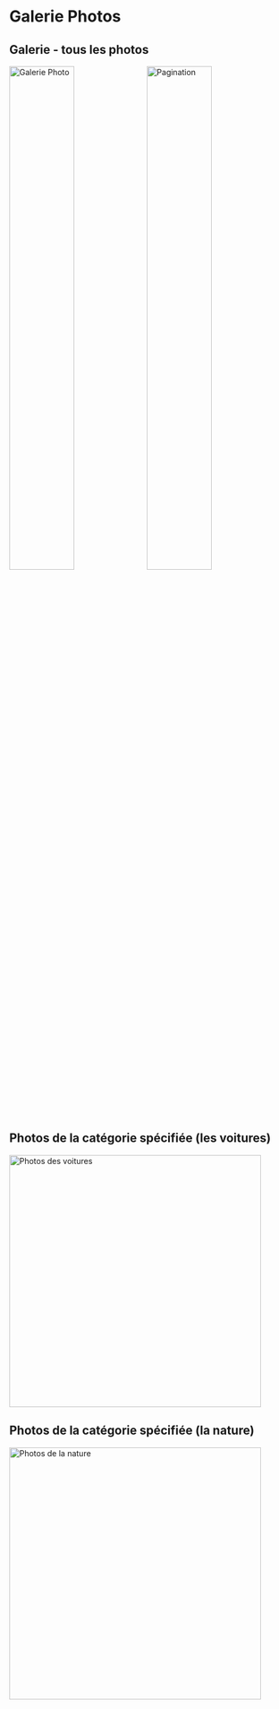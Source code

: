 # Galerie Photos

## Galerie - tous les photos
<p class="float-left">
<img width="48%" alt="Galerie Photo" src="https://user-images.githubusercontent.com/48180359/107989611-ee7e4500-6fd2-11eb-96f7-113ad3c5a3ee.png">
<img width="48%" alt="Pagination" src="https://user-images.githubusercontent.com/48180359/107990650-28e8e180-6fd5-11eb-8c20-8ed30334b034.png">
</p>

## Photos de la catégorie spécifiée (les voitures)
<img width="450" alt="Photos des voitures" src="https://user-images.githubusercontent.com/48180359/107989745-31401d00-6fd3-11eb-97a3-5dff4df45614.png">

## Photos de la catégorie spécifiée (la nature)
<img width="450" alt="Photos de la nature" src="https://user-images.githubusercontent.com/48180359/107989904-8aa84c00-6fd3-11eb-87f0-3ba008585fd2.png">
